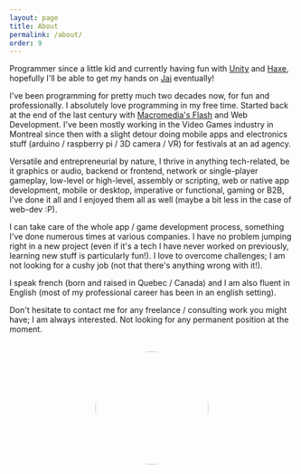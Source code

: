 ```yaml
---
layout: page
title: About
permalink: /about/
order: 9
---
```


Programmer since a little kid and currently having fun with [Unity](https://unity.com/) and [Haxe](https://haxe.org/), hopefully I'll be able to get my hands on [Jai](https://en.wikipedia.org/?title=JAI_(programming_language)&redirect=no) eventually!

I've been programming for pretty much two decades now, for fun and professionally. I absolutely love programming in my free time. Started back at the end of the last century with [Macromedia's Flash](https://en.wikipedia.org/wiki/Adobe_Flash) and Web Development. I've been mostly working in the Video Games industry in Montreal since then with a slight detour doing mobile apps and electronics stuff (arduino / raspberry pi / 3D camera / VR) for festivals at an ad agency.

Versatile and entrepreneurial by nature, I thrive in anything tech-related, be it graphics or audio, backend or frontend, network or single-player gameplay, low-level or high-level, assembly or scripting, web or native app development, mobile or desktop, imperative or functional, gaming or B2B, I've done it all and I enjoyed them all as well (maybe a bit less in the case of web-dev :P).

I can take care of the whole app / game development process, something I've done numerous times at various companies. I have no problem jumping right in a new project (even if it's a tech I have never worked on previously, learning new stuff is particularly fun!). I love to overcome challenges; I am not looking for a cushy job (not that there's anything wrong with it!).

I speak french (born and raised in Quebec / Canada) and I am also fluent in English (most of my professional career has been in an english setting).

Don't hesitate to contact me for any freelance / consulting work you might have; I am always interested. Not looking for any permanent position at the moment.

<br/>
<center><img src="https://cdn.notessimo.com/misc/blog/profile.jfif" width="200" style="border-radius: 50%;" /></center>
<br/>
